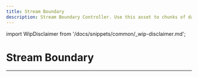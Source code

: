 ```yaml
---
title: Stream Boundary
description: Stream Boundary Controller. Use this asset to chunks of data from a continuous stream of data.
---
```


import WipDisclaimer from '/docs/snippets/common/_wip-disclaimer.md';

# Stream Boundary

---

<WipDisclaimer></WipDisclaimer>
